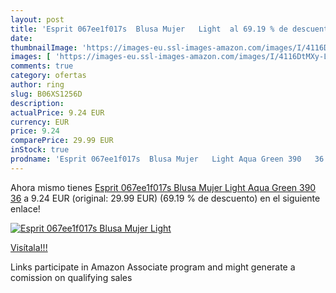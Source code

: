 ```yaml
---
layout: post
title: 'Esprit 067ee1f017s  Blusa Mujer   Light  al 69.19 % de descuento'
date: 
thumbnailImage: 'https://images-eu.ssl-images-amazon.com/images/I/4116DtMXy-L._SL200_.jpg'
images: [ 'https://images-eu.ssl-images-amazon.com/images/I/4116DtMXy-L._SL200_.jpg' ]
comments: true
category: ofertas
author: ring
slug: B06XS1256D
description:
actualPrice: 9.24 EUR
currency: EUR
price: 9.24
comparePrice: 29.99 EUR
inStock: true
prodname: 'Esprit 067ee1f017s  Blusa Mujer   Light Aqua Green 390   36'
---
```


Ahora mismo tienes [Esprit 067ee1f017s  Blusa Mujer   Light Aqua Green 390   36](https://www.amazon.es/dp/B06XS1256D/?tag=tolees-21) a 9.24 EUR (original: 29.99 EUR) (69.19 %  de descuento) en el siguiente enlace!

[![Esprit 067ee1f017s  Blusa Mujer   Light ](https://images-eu.ssl-images-amazon.com/images/I/4116DtMXy-L._SL200_.jpg)](https://www.amazon.es/dp/B06XS1256D/?tag=tolees-21)

[Visítala!!!](https://www.amazon.es/dp/B06XS1256D/?tag=tolees-21)

Links participate in Amazon Associate program and might generate a comission on qualifying sales
